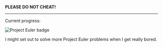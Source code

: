 **PLEASE DO NOT CHEAT!**

---

Current progress:

![Project Euler badge](https://projecteuler.net/profile/zmwang.png)

I might set out to solve more Project Euler problems when I get really bored.
